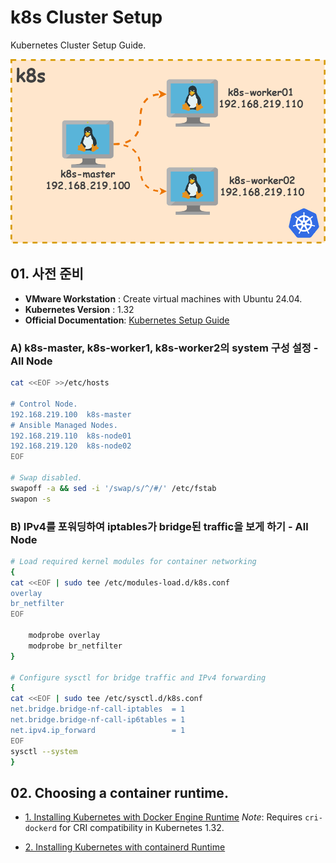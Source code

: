 # k8s Cluster Setup

Kubernetes Cluster Setup Guide.

![node_info.drawio](https://github.com/revenge1005/k8s-cluster-setup/blob/main/node_info.drawio.png)

## 01. 사전 준비

- **VMware Workstation** : Create virtual machines with Ubuntu 24.04.
- **Kubernetes Version** : 1.32
- **Official Documentation**: [Kubernetes Setup Guide](https://kubernetes.io/docs/setup/production-environment/tools/kubeadm/install-kubeadm/)

### A) k8s-master, k8s-worker1, k8s-worker2의 system 구성 설정 - All Node

```bash
cat <<EOF >>/etc/hosts

# Control Node.
192.168.219.100  k8s-master  
# Ansible Managed Nodes.
192.168.219.110  k8s-node01  
192.168.219.120  k8s-node02
EOF

# Swap disabled. 
swapoff -a && sed -i '/swap/s/^/#/' /etc/fstab
swapon -s
```

### B) IPv4를 포워딩하여 iptables가 bridge된 traffic을 보게 하기 - All Node

```bash
# Load required kernel modules for container networking
{
cat <<EOF | sudo tee /etc/modules-load.d/k8s.conf
overlay
br_netfilter
EOF

	modprobe overlay
	modprobe br_netfilter
}

# Configure sysctl for bridge traffic and IPv4 forwarding
{
cat <<EOF | sudo tee /etc/sysctl.d/k8s.conf
net.bridge.bridge-nf-call-iptables  = 1
net.bridge.bridge-nf-call-ip6tables = 1
net.ipv4.ip_forward                 = 1
EOF
sysctl --system
}
```

## 02. Choosing a container runtime.

- [1. Installing Kubernetes with Docker Engine Runtime](https://github.com/revenge1005/k8s-cluster-setup/blob/main/01.%20Docker%20Engine/readme.md)
  *Note*: Requires `cri-dockerd` for CRI compatibility in Kubernetes 1.32.
  
- [2. Installing Kubernetes with containerd Runtime](https://github.com/revenge1005/k8s-cluster-setup/blob/main/02.%20containerd/readme.md)